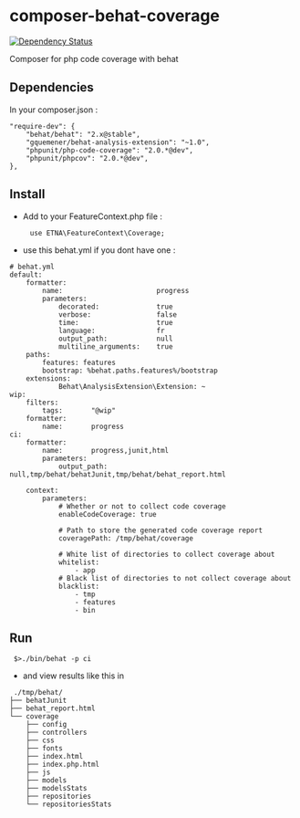 composer-behat-coverage
=======================

[![Dependency Status](https://www.versioneye.com/user/projects/53dde6fe8e78abc19100006d/badge.svg)](https://www.versioneye.com/user/projects/53dde6fe8e78abc19100006d)

Composer for php code coverage with behat

Dependencies
-----------------------
In your composer.json :
```
"require-dev": {
    "behat/behat": "2.x@stable",
    "gquemener/behat-analysis-extension": "~1.0",
    "phpunit/php-code-coverage": "2.0.*@dev",
    "phpunit/phpcov": "2.0.*@dev",
},
```

Install
-----------------------
 * Add to your FeatureContext.php file :
```
     use ETNA\FeatureContext\Coverage;
```
 * use this behat.yml if you dont have one :
```
# behat.yml
default:
    formatter:
        name:                       progress
        parameters:
            decorated:              true
            verbose:                false
            time:                   true
            language:               fr
            output_path:            null
            multiline_arguments:    true
    paths:
        features: features
        bootstrap: %behat.paths.features%/bootstrap
    extensions:
            Behat\AnalysisExtension\Extension: ~
wip:
    filters:
        tags:       "@wip"
    formatter:
        name:       progress
ci:
    formatter:
        name:       progress,junit,html
        parameters:
            output_path: null,tmp/behat/behatJunit,tmp/behat/behat_report.html

    context:
        parameters:
            # Whether or not to collect code coverage
            enableCodeCoverage: true

            # Path to store the generated code coverage report
            coveragePath: /tmp/behat/coverage

            # White list of directories to collect coverage about
            whitelist:
                - app
            # Black list of directories to not collect coverage about
            blacklist:
                - tmp
                - features
                - bin
```

Run
-----------------------

```
 $>./bin/behat -p ci
```

 * and view results like this in
```
 ./tmp/behat/
├── behatJunit
├── behat_report.html
└── coverage
    ├── config
    ├── controllers
    ├── css
    ├── fonts
    ├── index.html
    ├── index.php.html
    ├── js
    ├── models
    ├── modelsStats
    ├── repositories
    └── repositoriesStats
```
